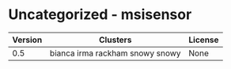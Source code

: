 # Uncategorized - msisensor







| Version | Clusters | License |
| ------- | -------- | ------- |
| 0.5 | bianca irma rackham snowy snowy | None |
